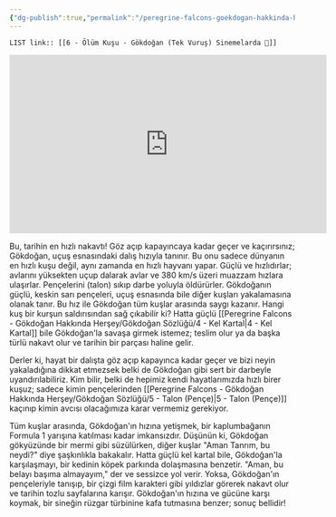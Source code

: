 ```yaml
---
{"dg-publish":true,"permalink":"/peregrine-falcons-goekdogan-hakkinda-hersey/goekdogan-atak-anlari-4-k-tuerkce-altyazili/6-oeluem-kusu-goekdogan-tek-vurus-sinemelarda/"}
---
```


`LIST link:: [[6 - Ölüm Kuşu - Gökdoğan (Tek Vuruş) Sinemelarda 💯]] `

<iframe width="560" height="315" src="https://www.youtube.com/embed/8DqEgO2K5AQ?si=iu9XsQ9sQ-wFqnf7" title="YouTube video player" frameborder="0" allow="accelerometer; autoplay; clipboard-write; encrypted-media; gyroscope; picture-in-picture; web-share" referrerpolicy="strict-origin-when-cross-origin" allowfullscreen></iframe>

Bu, tarihin en hızlı nakavtı! Göz açıp kapayıncaya kadar geçer ve kaçırırsınız; Gökdoğan, uçuş esnasındaki dalış hızıyla tanınır. Bu onu sadece dünyanın en hızlı kuşu değil, aynı zamanda en hızlı hayvanı yapar. Güçlü ve hızlıdırlar; avlarını yüksekten uçup dalarak avlar ve 380 km/s üzeri muazzam hızlara ulaşırlar. Pençelerini (talon) sıkıp darbe yoluyla öldürürler. Gökdoğanın güçlü, keskin sarı pençeleri, uçuş esnasında bile diğer kuşları yakalamasına olanak tanır. Bu hız ile Gökdoğan tüm kuşlar arasında saygı kazanır. Hangi kuş bir kurşun saldırısından sağ çıkabilir ki? Hatta güçlü [[Peregrine Falcons - Gökdoğan Hakkında Herşey/Gökdoğan Sözlüğü/4 - Kel Kartal\|4 - Kel Kartal]] bile Gökdoğan'la savaşa girmek istemez; teslim olur ya da başka türlü nakavt olur ve tarihin bir parçası haline gelir.

Derler ki, hayat bir dalışta göz açıp kapayınca kadar geçer ve bizi neyin yakaladığına dikkat etmezsek belki de Gökdoğan gibi sert bir darbeyle uyandırılabiliriz. Kim bilir, belki de hepimiz kendi hayatlarımızda hızlı birer kuşuz; sadece kimin pençelerinden [[Peregrine Falcons - Gökdoğan Hakkında Herşey/Gökdoğan Sözlüğü/5 - Talon (Pençe)\|5 - Talon (Pençe)]] kaçınıp kimin avcısı olacağımıza karar vermemiz gerekiyor.

Tüm kuşlar arasında, Gökdoğan'ın hızına yetişmek, bir kaplumbağanın Formula 1 yarışına katılması kadar imkansızdır. Düşünün ki, Gökdoğan gökyüzünde bir mermi gibi süzülürken, diğer kuşlar "Aman Tanrım, bu neydi?" diye şaşkınlıkla bakakalır. Hatta güçlü kel kartal bile, Gökdoğan'la karşılaşmayı, bir kedinin köpek parkında dolaşmasına benzetir. "Aman, bu belayı başıma almayayım," der ve sessizce yol verir. Yoksa, Gökdoğan'ın pençeleriyle tanışıp, bir çizgi film karakteri gibi yıldızlar görerek nakavt olur ve tarihin tozlu sayfalarına karışır. Gökdoğan'ın hızına ve gücüne karşı koymak, bir sineğin rüzgar türbinine kafa tutmasına benzer; sonuç bellidir!
